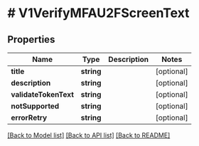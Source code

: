 # # V1VerifyMFAU2FScreenText

## Properties

Name | Type | Description | Notes
------------ | ------------- | ------------- | -------------
**title** | **string** |  | [optional]
**description** | **string** |  | [optional]
**validateTokenText** | **string** |  | [optional]
**notSupported** | **string** |  | [optional]
**errorRetry** | **string** |  | [optional]

[[Back to Model list]](../../README.md#models) [[Back to API list]](../../README.md#endpoints) [[Back to README]](../../README.md)
